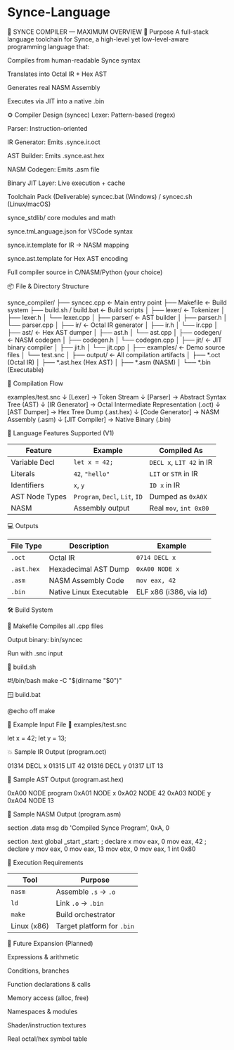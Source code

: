 # Synce-Language

🧠 SYNCE COMPILER — MAXIMUM OVERVIEW
🚀 Purpose
A full-stack language toolchain for Synce, a high-level yet low-level-aware programming language that:

Compiles from human-readable Synce syntax

Translates into Octal IR + Hex AST

Generates real NASM Assembly

Executes via JIT into a native .bin

⚙️ Compiler Design (syncec)
Lexer: Pattern-based (regex)

Parser: Instruction-oriented

IR Generator: Emits .synce.ir.oct

AST Builder: Emits .synce.ast.hex

NASM Codegen: Emits .asm file

Binary JIT Layer: Live execution + cache



Toolchain Pack (Deliverable)
syncec.bat (Windows) / syncec.sh (Linux/macOS)

synce_stdlib/ core modules and math

synce.tmLanguage.json for VSCode syntax

synce.ir.template for IR → NASM mapping

synce.ast.template for Hex AST encoding

Full compiler source in C/NASM/Python (your choice)



📦 File & Directory Structure

synce_compiler/
├── syncec.cpp                    ← Main entry point
├── Makefile                      ← Build system
├── build.sh / build.bat          ← Build scripts
│
├── lexer/                        ← Tokenizer
│   ├── lexer.h
│   └── lexer.cpp
│
├── parser/                       ← AST builder
│   ├── parser.h
│   └── parser.cpp
│
├── ir/                           ← Octal IR generator
│   ├── ir.h
│   └── ir.cpp
│
├── ast/                          ← Hex AST dumper
│   ├── ast.h
│   └── ast.cpp
│
├── codegen/                      ← NASM codegen
│   ├── codegen.h
│   └── codegen.cpp
│
├── jit/                          ← JIT binary compiler
│   ├── jit.h
│   └── jit.cpp
│
├── examples/                     ← Demo source files
│   └── test.snc
│
├── output/                       ← All compilation artifacts
│   ├── *.oct   (Octal IR)
│   ├── *.ast.hex (Hex AST)
│   ├── *.asm   (NASM)
│   └── *.bin   (Executable)




🔄 Compilation Flow

examples/test.snc
    ↓
[Lexer] → Token Stream
    ↓
[Parser] → Abstract Syntax Tree (AST)
    ↓
[IR Generator] → Octal Intermediate Representation (.oct)
    ↓
[AST Dumper] → Hex Tree Dump (.ast.hex)
    ↓
[Code Generator] → NASM Assembly (.asm)
    ↓
[JIT Compiler] → Native Binary (.bin)




🧩 Language Features Supported (V1)

| Feature        | Example                        | Compiled As              |
| -------------- | ------------------------------ | ------------------------ |
| Variable Decl  | `let x = 42;`                  | `DECL x`, `LIT 42` in IR |
| Literals       | `42`, `"hello"`                | `LIT` or `STR` in IR     |
| Identifiers    | `x`, `y`                       | `ID x` in IR             |
| AST Node Types | `Program`, `Decl`, `Lit`, `ID` | Dumped as `0xA0X`        |
| NASM           | Assembly output                | Real `mov`, `int 0x80`   |




💻 Outputs

| File Type  | Description             | Example                |
| ---------- | ----------------------- | ---------------------- |
| `.oct`     | Octal IR                | `0714 DECL x`          |
| `.ast.hex` | Hexadecimal AST Dump    | `0xA00 NODE x`         |
| `.asm`     | NASM Assembly Code      | `mov eax, 42`          |
| `.bin`     | Native Linux Executable | ELF x86 (i386, via ld) |




🛠 Build System

🧾 Makefile
Compiles all .cpp files

Output binary: bin/syncec

Run with .snc input



🐧 build.sh

#!/bin/bash
make -C "$(dirname "$0")"




🪟 build.bat

@echo off
make




🧪 Example Input File
📄 examples/test.snc

let x = 42;
let y = 13;




💥 Sample IR Output (program.oct)

01314 DECL x
01315 LIT 42
01316 DECL y
01317 LIT 13




🌲 Sample AST Output (program.ast.hex)

0xA00 NODE program
0xA01 NODE x
0xA02 NODE 42
0xA03 NODE y
0xA04 NODE 13




🔧 Sample NASM Output (program.asm)

section .data
msg db 'Compiled Synce Program', 0xA, 0

section .text
global _start
_start:
    ; declare x
    mov eax, 0
    mov eax, 42
    ; declare y
    mov eax, 0
    mov eax, 13
    mov ebx, 0
    mov eax, 1
    int 0x80




🧬 Execution Requirements

| Tool        | Purpose                    |
| ----------- | -------------------------- |
| `nasm`      | Assemble `.s` → `.o`       |
| `ld`        | Link `.o` → `.bin`         |
| `make`      | Build orchestrator         |
| Linux (x86) | Target platform for `.bin` |




🧠 Future Expansion (Planned)

Expressions & arithmetic

Conditions, branches

Function declarations & calls

Memory access (alloc, free)

Namespaces & modules

Shader/instruction textures

Real octal/hex symbol table



